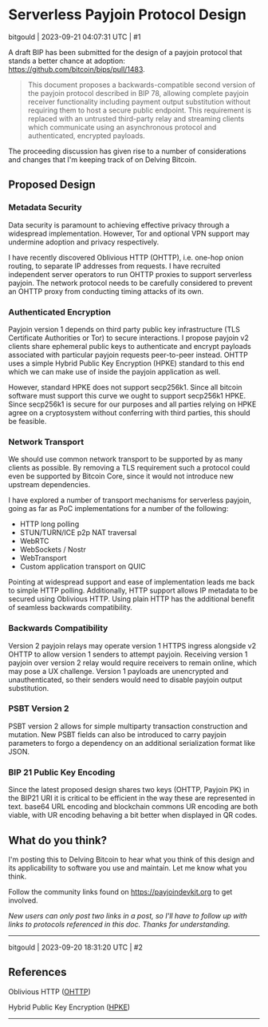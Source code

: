 # Serverless Payjoin Protocol Design

bitgould | 2023-09-21 04:07:31 UTC | #1

A draft BIP has been submitted for the design of a payjoin protocol that stands a better chance at adoption: https://github.com/bitcoin/bips/pull/1483. 

> This document proposes a backwards-compatible second version of the payjoin protocol described in BIP 78, allowing complete payjoin receiver functionality including payment output substitution without requiring them to host a secure public endpoint. This requirement is replaced with an untrusted third-party relay and streaming clients which communicate using an asynchronous protocol and authenticated, encrypted payloads.

The proceeding discussion has given rise to a number of considerations and changes that I'm keeping track of on Delving Bitcoin. 

## Proposed Design

### Metadata Security

Data security is paramount to achieving effective privacy through a widespread implementation. However, Tor and optional VPN support may undermine adoption and privacy respectively.

I have recently discovered Oblivious HTTP (OHTTP), i.e. one-hop onion routing, to separate IP addresses from requests. I have recruited independent server operators to run OHTTP proxies to support serverless payjoin. The network protocol needs to be carefully considered to prevent an OHTTP proxy from conducting timing attacks of its own. 

### Authenticated Encryption

Payjoin version 1 depends on third party public key infrastructure (TLS Certificate Authorities or Tor) to secure interactions. I propose payjoin v2 clients share ephemeral public keys to authenticate and encrypt payloads associated with particular payjoin requests peer-to-peer instead. OHTTP uses a simple Hybrid Public Key Encryption (HPKE) standard to this end which we can make use of inside the payjoin application as well.

However, standard HPKE does not support secp256k1. Since all bitcoin software must support this curve we ought to support secp256k1 HPKE. Since secp256k1 is secure for our purposes and all parties relying on HPKE agree on a cryptosystem without conferring with third parties, this should be feasible.

### Network Transport

We should use common network transport to be supported by as many clients as possible. By removing a TLS requirement such a protocol could even be supported by Bitcoin Core, since it would not introduce new upstream dependencies.

I have explored a number of transport mechanisms for serverless payjoin, going as far as PoC implementations for a number of the following:

- HTTP long polling
- STUN/TURN/ICE p2p NAT traversal
- WebRTC
- WebSockets / Nostr
- WebTransport
- Custom application transport on QUIC

Pointing at widespread support and ease of implementation leads me back to simple HTTP polling. Additionally, HTTP support allows IP metadata to be secured using Oblivious HTTP. Using plain HTTP has the additional benefit of seamless backwards compatibility.

### Backwards Compatibility

Version 2 payjoin relays may operate version 1 HTTPS ingress alongside v2 OHTTP to allow version 1 senders to attempt payjoin. Receiving version 1 payjoin over version 2 relay would require receivers to remain online, which may pose a UX challenge. Version 1 payloads are unencrypted and unauthenticated, so their senders would need to disable payjoin output substitution.

### PSBT Version 2

PSBT version 2 allows for simple multiparty transaction construction and mutation. New PSBT fields can also be introduced to carry payjoin parameters to forgo a dependency on an additional serialization format like JSON.


### BIP 21 Public Key Encoding

Since the latest proposed design shares two keys (OHTTP, Payjoin PK) in the BIP21 URI it is critical to be efficient in the way these are represented in text. base64 URL encoding and blockchain commons UR encoding are both viable, with UR encoding behaving a bit better when displayed in QR codes.

## What do you think?

I'm posting this to Delving Bitcoin to hear what you think of this design and its applicability to software you use and maintain. Let me know what you think.

Follow the community links found on https://payjoindevkit.org to get involved.

_New users can only post two links in a post, so I'll have to follow up with links to protocols referenced in this doc. Thanks for understanding._

-------------------------

bitgould | 2023-09-20 18:31:20 UTC | #2

## References

Oblivious HTTP ([OHTTP](https://ietf-wg-ohai.github.io/oblivious-http/draft-ietf-ohai-ohttp.html))

Hybrid Public Key Encryption ([HPKE](https://www.rfc-editor.org/rfc/rfc9180))

-------------------------


